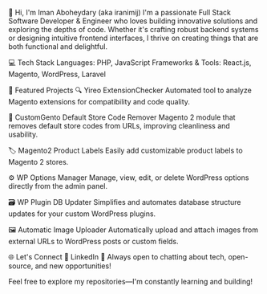 👋 Hi, I'm Iman Aboheydary (aka iranimij)
I'm a passionate Full Stack Software Developer & Engineer who loves building innovative solutions and exploring the depths of code. Whether it's crafting robust backend systems or designing intuitive frontend interfaces, I thrive on creating things that are both functional and delightful.

💻 Tech Stack
Languages: PHP, JavaScript
Frameworks & Tools: React.js, Magento, WordPress, Laravel

🚀 Featured Projects
🔍 Yireo ExtensionChecker
Automated tool to analyze Magento extensions for compatibility and code quality.

🧹 CustomGento Default Store Code Remover
Magento 2 module that removes default store codes from URLs, improving cleanliness and usability.

🏷️ Magento2 Product Labels
Easily add customizable product labels to Magento 2 stores.

⚙️ WP Options Manager
Manage, view, edit, or delete WordPress options directly from the admin panel.

🗃️ WP Plugin DB Updater
Simplifies and automates database structure updates for your custom WordPress plugins.

🖼️ Automatic Image Uploader
Automatically upload and attach images from external URLs to WordPress posts or custom fields.

🌐 Let's Connect
📎 LinkedIn
💬 Always open to chatting about tech, open-source, and new opportunities!

Feel free to explore my repositories—I'm constantly learning and building!

